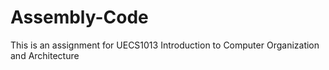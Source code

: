 # Assembly-Code
This is an assignment for UECS1013 Introduction to Computer Organization and Architecture

